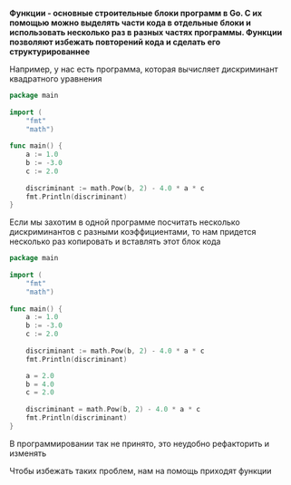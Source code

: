 **Функции - основные строительные блоки программ в Go. С их помощью можно выделять части кода в отдельные блоки и использовать несколько раз в разных частях программы. Функции позволяют избежать повторений кода и сделать его структурированнее**

Например, у нас есть программа, которая вычисляет дискриминант квадратного уравнения
```go
package main  
  
import (  
    "fmt"  
    "math")  
  
func main() {  
    a := 1.0  
    b := -3.0  
    c := 2.0  
  
    discriminant := math.Pow(b, 2) - 4.0 * a * c  
    fmt.Println(discriminant)  
}
```

Если мы захотим в одной программе посчитать несколько дискриминантов с разными коэффициентами, то нам придется несколько раз копировать и вставлять этот блок кода
```go
package main  
  
import (  
    "fmt"  
    "math")  
  
func main() {  
    a := 1.0  
    b := -3.0  
    c := 2.0  
  
    discriminant := math.Pow(b, 2) - 4.0 * a * c  
    fmt.Println(discriminant) 

	a = 2.0  
    b = 4.0  
    c = 2.0  
  
    discriminant = math.Pow(b, 2) - 4.0 * a * c  
    fmt.Println(discriminant)
}
```

В программировании так не принято, это неудобно рефакторить и изменять

Чтобы избежать таких проблем, нам на помощь приходят функции